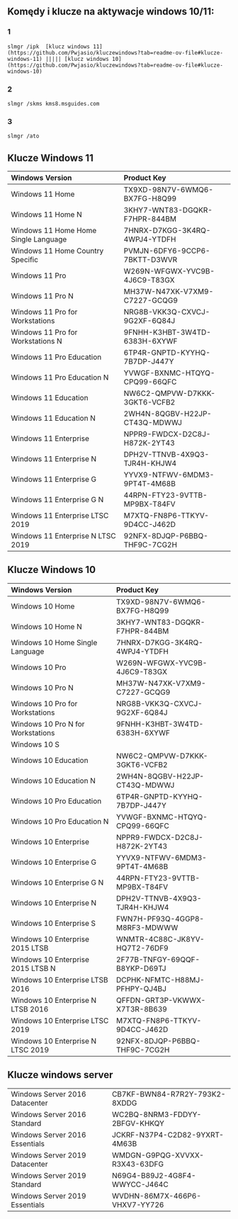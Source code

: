 ## Komędy i klucze na aktywacje windows 10/11:
### 1
```
slmgr /ipk  [klucz windows 11](https://github.com/Pwjasio/kluczewindows?tab=readme-ov-file#klucze-windows-11) ||||| [klucz windows 10](https://github.com/Pwjasio/kluczewindows?tab=readme-ov-file#klucze-windows-10)
```
### 2
```
slmgr /skms kms8.msguides.com
```
### 3
```
slmgr /ato
```
## Klucze Windows 11
<table>
<thead>
<tr>
<th align="left">Windows Version</th>
<th align="left">Product Key</th>
</tr>
</thead>
<tbody>
<tr>
<td align="left">Windows 11 Home</td>
<td align="left">TX9XD-98N7V-6WMQ6-BX7FG-H8Q99</td>
</tr>
<tr>
<td align="left">Windows 11 Home N</td>
<td align="left">3KHY7-WNT83-DGQKR-F7HPR-844BM</td>
</tr>
<tr>
<td align="left">Windows 11 Home Home Single Language</td>
<td align="left">7HNRX-D7KGG-3K4RQ-4WPJ4-YTDFH</td>
</tr>
<tr>
<td align="left">Windows 11 Home Country Specific</td>
<td align="left">PVMJN-6DFY6-9CCP6-7BKTT-D3WVR</td>
</tr>
<tr>
<td align="left">Windows 11 Pro</td>
<td align="left">W269N-WFGWX-YVC9B-4J6C9-T83GX</td>
</tr>
<tr>
<td align="left">Windows 11 Pro N</td>
<td align="left">MH37W-N47XK-V7XM9-C7227-GCQG9</td>
</tr>
<tr>
<td align="left">Windows 11 Pro for Workstations</td>
<td align="left">NRG8B-VKK3Q-CXVCJ-9G2XF-6Q84J</td>
</tr>
<tr>
<td align="left">Windows 11 Pro for Workstations N</td>
<td align="left">9FNHH-K3HBT-3W4TD-6383H-6XYWF</td>
</tr>
<tr>
<td align="left">Windows 11 Pro Education</td>
<td align="left">6TP4R-GNPTD-KYYHQ-7B7DP-J447Y</td>
</tr>
<tr>
<td align="left">Windows 11 Pro Education N</td>
<td align="left">YVWGF-BXNMC-HTQYQ-CPQ99-66QFC</td>
</tr>
<tr>
<td align="left">Windows 11 Education</td>
<td align="left">NW6C2-QMPVW-D7KKK-3GKT6-VCFB2</td>
</tr>
<tr>
<td align="left">Windows 11 Education N</td>
<td align="left">2WH4N-8QGBV-H22JP-CT43Q-MDWWJ</td>
</tr>
<tr>
<td align="left">Windows 11 Enterprise</td>
<td align="left">NPPR9-FWDCX-D2C8J-H872K-2YT43</td>
</tr>
<tr>
<td align="left">Windows 11 Enterprise N</td>
<td align="left">DPH2V-TTNVB-4X9Q3-TJR4H-KHJW4</td>
</tr>
<tr>
<td align="left">Windows 11 Enterprise G</td>
<td align="left">YYVX9-NTFWV-6MDM3-9PT4T-4M68B</td>
</tr>
<tr>
<td align="left">Windows 11 Enterprise G N</td>
<td align="left">44RPN-FTY23-9VTTB-MP9BX-T84FV</td>
</tr>
<tr>
<td align="left">Windows 11 Enterprise LTSC 2019</td>
<td align="left">M7XTQ-FN8P6-TTKYV-9D4CC-J462D</td>
</tr>
<tr>
<td align="left">Windows 11 Enterprise N LTSC 2019</td>
<td align="left">92NFX-8DJQP-P6BBQ-THF9C-7CG2H</td>
</tr>
</tbody>
</table>

## Klucze Windows 10
<table>
<thead>
<tr>
<th align="left">Windows Version</th>
<th align="left">Product Key</th>
</tr>
</thead>
<tbody>
<tr>
<td align="left">Windows 10 Home</td>
<td align="left">TX9XD-98N7V-6WMQ6-BX7FG-H8Q99</td>
</tr>
<tr>
<td align="left">Windows 10 Home N</td>
<td align="left">3KHY7-WNT83-DGQKR-F7HPR-844BM</td>
</tr>
<tr>
<td align="left">Windows 10 Home Single Language</td>
<td align="left">7HNRX-D7KGG-3K4RQ-4WPJ4-YTDFH</td>
</tr>
<tr>
<td align="left">Windows 10 Pro</td>
<td align="left">W269N-WFGWX-YVC9B-4J6C9-T83GX</td>
</tr>
<tr>
<td align="left">Windows 10 Pro N</td>
<td align="left">MH37W-N47XK-V7XM9-C7227-GCQG9</td>
</tr>
<tr>
<td align="left">Windows 10 Pro for Workstations</td>
<td align="left">NRG8B-VKK3Q-CXVCJ-9G2XF-6Q84J</td>
</tr>
<tr>
<td align="left">Windows 10 Pro N for Workstations</td>
<td align="left">9FNHH-K3HBT-3W4TD-6383H-6XYWF</td>
</tr>
<tr>
<td align="left">Windows 10 S</td>
<td align="left"></td>
</tr>
<tr>
<td align="left">Windows 10 Education</td>
<td align="left">NW6C2-QMPVW-D7KKK-3GKT6-VCFB2</td>
</tr>
<tr>
<td align="left">Windows 10 Education N</td>
<td align="left">2WH4N-8QGBV-H22JP-CT43Q-MDWWJ</td>
</tr>
<tr>
<td align="left">Windows 10 Pro Education</td>
<td align="left">6TP4R-GNPTD-KYYHQ-7B7DP-J447Y</td>
</tr>
<tr>
<td align="left">Windows 10 Pro Education N</td>
<td align="left">YVWGF-BXNMC-HTQYQ-CPQ99-66QFC</td>
</tr>
<tr>
<td align="left">Windows 10 Enterprise</td>
<td align="left">NPPR9-FWDCX-D2C8J-H872K-2YT43</td>
</tr>
<tr>
<td align="left">Windows 10 Enterprise G</td>
<td align="left">YYVX9-NTFWV-6MDM3-9PT4T-4M68B</td>
</tr>
<tr>
<td align="left">Windows 10 Enterprise G N</td>
<td align="left">44RPN-FTY23-9VTTB-MP9BX-T84FV</td>
</tr>
<tr>
<td align="left">Windows 10 Enterprise N</td>
<td align="left">DPH2V-TTNVB-4X9Q3-TJR4H-KHJW4</td>
</tr>
<tr>
<td align="left">Windows 10 Enterprise S</td>
<td align="left">FWN7H-PF93Q-4GGP8-M8RF3-MDWWW</td>
</tr>
<tr>
<td align="left">Windows 10 Enterprise 2015 LTSB</td>
<td align="left">WNMTR-4C88C-JK8YV-HQ7T2-76DF9</td>
</tr>
<tr>
<td align="left">Windows 10 Enterprise 2015 LTSB N</td>
<td align="left">2F77B-TNFGY-69QQF-B8YKP-D69TJ</td>
</tr>
<tr>
<td align="left">Windows 10 Enterprise LTSB 2016</td>
<td align="left">DCPHK-NFMTC-H88MJ-PFHPY-QJ4BJ</td>
</tr>
<tr>
<td align="left">Windows 10 Enterprise N LTSB 2016</td>
<td align="left">QFFDN-GRT3P-VKWWX-X7T3R-8B639</td>
</tr>
<tr>
<td align="left">Windows 10 Enterprise LTSC 2019</td>
<td align="left">M7XTQ-FN8P6-TTKYV-9D4CC-J462D</td>
</tr>
<tr>
<td align="left">Windows 10 Enterprise N LTSC 2019</td>
<td align="left">92NFX-8DJQP-P6BBQ-THF9C-7CG2H</td>
</tr>
</tbody>
</table>

## Klucze windows server
<table>
<tbody>
<tr>
<td align="left">Windows Server 2016 Datacenter</td>
<td align="left">CB7KF-BWN84-R7R2Y-793K2-8XDDG</td>
</tr>
<tr>
<td align="left">Windows Server 2016 Standard</td>
<td align="left">WC2BQ-8NRM3-FDDYY-2BFGV-KHKQY</td>
</tr>
<tr>
<td align="left">Windows Server 2016 Essentials</td>
<td align="left">JCKRF-N37P4-C2D82-9YXRT-4M63B</td>
</tr>
<tr>
<td align="left">Windows Server 2019 Datacenter</td>
<td align="left">WMDGN-G9PQG-XVVXX-R3X43-63DFG</td>
</tr>
<tr>
<td align="left">Windows Server 2019 Standard</td>
<td align="left">N69G4-B89J2-4G8F4-WWYCC-J464C</td>
</tr>
<tr>
<td align="left">Windows Server 2019 Essentials</td>
<td align="left">WVDHN-86M7X-466P6-VHXV7-YY726</td>
</tr>
</tbody>
</table>
